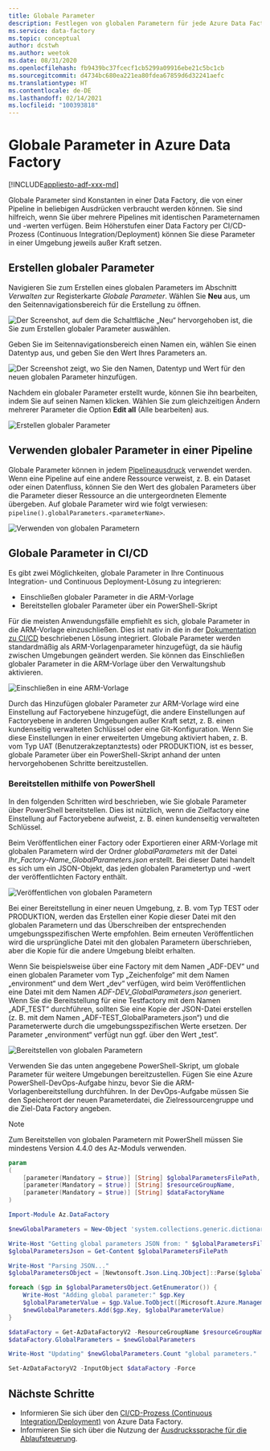 ```yaml
---
title: Globale Parameter
description: Festlegen von globalen Parametern für jede Azure Data Factory-Umgebung
ms.service: data-factory
ms.topic: conceptual
author: dcstwh
ms.author: weetok
ms.date: 08/31/2020
ms.openlocfilehash: fb9439bc37fcecf1cb5299a09916ebe21c5bc1cb
ms.sourcegitcommit: d4734bc680ea221ea80fdea67859d6d32241aefc
ms.translationtype: HT
ms.contentlocale: de-DE
ms.lasthandoff: 02/14/2021
ms.locfileid: "100393818"
---
```

# <a name="global-parameters-in-azure-data-factory"></a>Globale Parameter in Azure Data Factory

[!INCLUDE[appliesto-adf-xxx-md](includes/appliesto-adf-xxx-md.md)]

Globale Parameter sind Konstanten in einer Data Factory, die von einer Pipeline in beliebigen Ausdrücken verbraucht werden können. Sie sind hilfreich, wenn Sie über mehrere Pipelines mit identischen Parameternamen und -werten verfügen. Beim Höherstufen einer Data Factory per CI/CD-Prozess (Continuous Integration/Deployment) können Sie diese Parameter in einer Umgebung jeweils außer Kraft setzen. 

## <a name="creating-global-parameters"></a>Erstellen globaler Parameter

Navigieren Sie zum Erstellen eines globalen Parameters im Abschnitt *Verwalten* zur Registerkarte *Globale Parameter*. Wählen Sie **Neu** aus, um den Seitennavigationsbereich für die Erstellung zu öffnen.

![Der Screenshot, auf dem die Schaltfläche „Neu“ hervorgehoben ist, die Sie zum Erstellen globaler Parameter auswählen.](media/author-global-parameters/create-global-parameter-1.png)

Geben Sie im Seitennavigationsbereich einen Namen ein, wählen Sie einen Datentyp aus, und geben Sie den Wert Ihres Parameters an.

![Der Screenshot zeigt, wo Sie den Namen, Datentyp und Wert für den neuen globalen Parameter hinzufügen.](media/author-global-parameters/create-global-parameter-2.png)

Nachdem ein globaler Parameter erstellt wurde, können Sie ihn bearbeiten, indem Sie auf seinen Namen klicken. Wählen Sie zum gleichzeitigen Ändern mehrerer Parameter die Option **Edit all** (Alle bearbeiten) aus.

![Erstellen globaler Parameter](media/author-global-parameters/create-global-parameter-3.png)

## <a name="using-global-parameters-in-a-pipeline"></a>Verwenden globaler Parameter in einer Pipeline

Globale Parameter können in jedem [Pipelineausdruck](control-flow-expression-language-functions.md) verwendet werden. Wenn eine Pipeline auf eine andere Ressource verweist, z. B. ein Dataset oder einen Datenfluss, können Sie den Wert des globalen Parameters über die Parameter dieser Ressource an die untergeordneten Elemente übergeben. Auf globale Parameter wird wie folgt verwiesen: `pipeline().globalParameters.<parameterName>`.

![Verwenden von globalen Parametern](media/author-global-parameters/expression-global-parameters.png)

## <a name="global-parameters-in-cicd"></a><a name="cicd"></a> Globale Parameter in CI/CD

Es gibt zwei Möglichkeiten, globale Parameter in Ihre Continuous Integration- und Continuous Deployment-Lösung zu integrieren:

* Einschließen globaler Parameter in die ARM-Vorlage
* Bereitstellen globaler Parameter über ein PowerShell-Skript

Für die meisten Anwendungsfälle empfiehlt es sich, globale Parameter in die ARM-Vorlage einzuschließen. Dies ist nativ in die in der [Dokumentation zu CI/CD](continuous-integration-deployment.md) beschriebenen Lösung integriert. Globale Parameter werden standardmäßig als ARM-Vorlagenparameter hinzugefügt, da sie häufig zwischen Umgebungen geändert werden. Sie können das Einschließen globaler Parameter in die ARM-Vorlage über den Verwaltungshub aktivieren.

![Einschließen in eine ARM-Vorlage](media/author-global-parameters/include-arm-template.png)

Durch das Hinzufügen globaler Parameter zur ARM-Vorlage wird eine Einstellung auf Factoryebene hinzugefügt, die andere Einstellungen auf Factoryebene in anderen Umgebungen außer Kraft setzt, z. B. einen kundenseitig verwalteten Schlüssel oder eine Git-Konfiguration. Wenn Sie diese Einstellungen in einer erweiterten Umgebung aktiviert haben, z. B. vom Typ UAT (Benutzerakzeptanztests) oder PRODUKTION, ist es besser, globale Parameter über ein PowerShell-Skript anhand der unten hervorgehobenen Schritte bereitzustellen.

### <a name="deploying-using-powershell"></a>Bereitstellen mithilfe von PowerShell

In den folgenden Schritten wird beschrieben, wie Sie globale Parameter über PowerShell bereitstellen. Dies ist nützlich, wenn die Zielfactory eine Einstellung auf Factoryebene aufweist, z. B. einen kundenseitig verwalteten Schlüssel.

Beim Veröffentlichen einer Factory oder Exportieren einer ARM-Vorlage mit globalen Parametern wird der Ordner *globalParameters* mit der Datei *Ihr_Factory-Name_GlobalParameters.json* erstellt. Bei dieser Datei handelt es sich um ein JSON-Objekt, das jeden globalen Parametertyp und -wert der veröffentlichten Factory enthält.

![Veröffentlichen von globalen Parametern](media/author-global-parameters/global-parameters-adf-publish.png)

Bei einer Bereitstellung in einer neuen Umgebung, z. B. vom Typ TEST oder PRODUKTION, werden das Erstellen einer Kopie dieser Datei mit den globalen Parametern und das Überschreiben der entsprechenden umgebungsspezifischen Werte empfohlen. Beim erneuten Veröffentlichen wird die ursprüngliche Datei mit den globalen Parametern überschrieben, aber die Kopie für die andere Umgebung bleibt erhalten.

Wenn Sie beispielsweise über eine Factory mit dem Namen „ADF-DEV“ und einen globalen Parameter vom Typ „Zeichenfolge“ mit dem Namen „environment“ und dem Wert „dev“ verfügen, wird beim Veröffentlichen eine Datei mit dem Namen *ADF-DEV_GlobalParameters.json* generiert. Wenn Sie die Bereitstellung für eine Testfactory mit dem Namen „ADF_TEST“ durchführen, sollten Sie eine Kopie der JSON-Datei erstellen (z. B. mit dem Namen „ADF-TEST_GlobalParameters.json“) und die Parameterwerte durch die umgebungsspezifischen Werte ersetzen. Der Parameter „environment“ verfügt nun ggf. über den Wert „test“. 

![Bereitstellen von globalen Parametern](media/author-global-parameters/powershell-task.png)

Verwenden Sie das unten angegebene PowerShell-Skript, um globale Parameter für weitere Umgebungen bereitzustellen. Fügen Sie eine Azure PowerShell-DevOps-Aufgabe hinzu, bevor Sie die ARM-Vorlagenbereitstellung durchführen. In der DevOps-Aufgabe müssen Sie den Speicherort der neuen Parameterdatei, die Zielressourcengruppe und die Ziel-Data Factory angeben.

> [!NOTE]
> Zum Bereitstellen von globalen Parametern mit PowerShell müssen Sie mindestens Version 4.4.0 des Az-Moduls verwenden.

```powershell
param
(
    [parameter(Mandatory = $true)] [String] $globalParametersFilePath,
    [parameter(Mandatory = $true)] [String] $resourceGroupName,
    [parameter(Mandatory = $true)] [String] $dataFactoryName
)

Import-Module Az.DataFactory

$newGlobalParameters = New-Object 'system.collections.generic.dictionary[string,Microsoft.Azure.Management.DataFactory.Models.GlobalParameterSpecification]'

Write-Host "Getting global parameters JSON from: " $globalParametersFilePath
$globalParametersJson = Get-Content $globalParametersFilePath

Write-Host "Parsing JSON..."
$globalParametersObject = [Newtonsoft.Json.Linq.JObject]::Parse($globalParametersJson)

foreach ($gp in $globalParametersObject.GetEnumerator()) {
    Write-Host "Adding global parameter:" $gp.Key
    $globalParameterValue = $gp.Value.ToObject([Microsoft.Azure.Management.DataFactory.Models.GlobalParameterSpecification])
    $newGlobalParameters.Add($gp.Key, $globalParameterValue)
}

$dataFactory = Get-AzDataFactoryV2 -ResourceGroupName $resourceGroupName -Name $dataFactoryName
$dataFactory.GlobalParameters = $newGlobalParameters

Write-Host "Updating" $newGlobalParameters.Count "global parameters."

Set-AzDataFactoryV2 -InputObject $dataFactory -Force
```

## <a name="next-steps"></a>Nächste Schritte

* Informieren Sie sich über den [CI/CD-Prozess (Continuous Integration/Deployment)](continuous-integration-deployment.md) von Azure Data Factory.
* Informieren Sie sich über die Nutzung der [Ausdruckssprache für die Ablaufsteuerung](control-flow-expression-language-functions.md).
